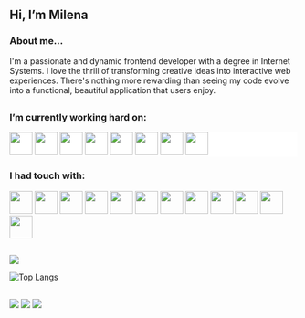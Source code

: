 ## Hi, I’m Milena

### About me...

I'm a passionate and dynamic frontend developer with a degree in Internet Systems. I love the thrill of transforming creative ideas into interactive web experiences. There's nothing more rewarding than seeing my code evolve into a functional, beautiful application that users enjoy.

##

### I’m currently working hard on:

<div style="background-color: white">
  <img width=40px height=40px   src="https://cdn.jsdelivr.net/gh/devicons/devicon/icons/javascript/javascript-original.svg" /> 
  <img width=40px height=40px   src="https://cdn.jsdelivr.net/gh/devicons/devicon/icons/css3/css3-original-wordmark.svg" /> 
  <img width=40px height=40px   src="https://cdn.jsdelivr.net/gh/devicons/devicon/icons/html5/html5-original.svg" />
  <img  width=40px height=40px  src="https://cdn.jsdelivr.net/gh/devicons/devicon/icons/react/react-original.svg" />  
  <img  width=40px height=40px  src="https://skillicons.dev/icons?i=nextjs&theme=light" />
  <img  width=40px height=40px  src="https://cdn.jsdelivr.net/gh/devicons/devicon/icons/git/git-original-wordmark.svg" />
  <img width=40px height=40px   src="https://cdn.jsdelivr.net/gh/devicons/devicon/icons/nodejs/nodejs-original-wordmark.svg" /> 
  <img  width=40px height=40px  src="https://cdn.jsdelivr.net/gh/devicons/devicon/icons/typescript/typescript-original.svg" />
</div>

### I had touch with:
<div>
  <img width=40px height=40px src="https://cdn.jsdelivr.net/gh/devicons/devicon/icons/bootstrap/bootstrap-original-wordmark.svg" />               
  <img  width=40px height=40px  src="https://cdn.jsdelivr.net/gh/devicons/devicon/icons/eslint/eslint-original.svg" />
  <img  width=40px height=40px  src="https://skillicons.dev/icons?i=express&theme=light" />
  <img  width=40px height=40px  src="https://cdn.jsdelivr.net/gh/devicons/devicon/icons/figma/figma-original.svg" />        
  <img width=40px height=40px   src="https://cdn.jsdelivr.net/gh/devicons/devicon/icons/graphql/graphql-plain-wordmark.svg" />        
  <img width=40px height=40px   src="https://cdn.jsdelivr.net/gh/devicons/devicon/icons/mongodb/mongodb-original-wordmark.svg" />       
  <img width=40px height=40px   src="https://cdn.jsdelivr.net/gh/devicons/devicon/icons/mysql/mysql-original-wordmark.svg" />
  <img width=40px height=40px   src="https://cdn.jsdelivr.net/gh/devicons/devicon/icons/npm/npm-original-wordmark.svg" />        
  <img width=40px height=40px   src="https://cdn.jsdelivr.net/gh/devicons/devicon/icons/postgresql/postgresql-original-wordmark.svg" /> 
  <img  width=40px height=40px  src="https://cdn.jsdelivr.net/gh/devicons/devicon/icons/python/python-original.svg" />   
  <img  width=40px height=40px  src="https://cdn.jsdelivr.net/gh/devicons/devicon/icons/visualstudio/visualstudio-plain-wordmark.svg" />
  <img  width=40px height=40px  src="https://cdn.jsdelivr.net/gh/devicons/devicon/icons/sass/sass-original.svg" />
</div>

 ##
 
<picture>
<source
  srcset="https://github-readme-stats.vercel.app/api?username=milena-juliao&show_icons=true&theme=radical"
  media="(prefers-color-scheme: dark)"
  width=450px
/>
<img src="https://github-readme-stats.vercel.app/api?username=milena-juliao&show_icons=true" />
</picture>

[![Top Langs](https://github-readme-stats.vercel.app/api/top-langs/?username=milena-juliao&layout=compact&theme=radical&card_width=450px)](https://github.com/anuraghazra/github-readme-stats)
  
  ##
 
<div> 
  <a href="https://instagram.com/milena_juliao" target="_blank"><img src="https://img.shields.io/badge/-Instagram-%23E4405F?style=for-the-badge&logo=instagram&logoColor=white" target="_blank"></a>
  <a href = "mailto:milenadjuliao@gmail.com"><img src="https://img.shields.io/badge/-Gmail-%23333?style=for-the-badge&logo=gmail&logoColor=white" target="_blank"></a>
  <a href="https://www.linkedin.com/in/milenajuliao/" target="_blank"><img src="https://img.shields.io/badge/-LinkedIn-%230077B5?style=for-the-badge&logo=linkedin&logoColor=white" target="_blank"></a> 
  
</div>
